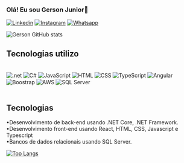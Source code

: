 ### Olá! Eu sou Gerson Junior👋


[![Linkedin](https://img.shields.io/badge/LinkedIn-0077B5?style=for-the-badge&logo=linkedin&logoColor=white)](https://www.linkedin.com/in/gerson-junior-1027a11a2/)
[![Instagram](https://img.shields.io/badge/Instagram-E4405F?style=for-the-badge&logo=instagram&logoColor=white)](https://instagram.com/gersonjrrr)
[![Whatsapp](https://img.shields.io/badge/WhatsApp-25D366?style=for-the-badge&logo=whatsapp&logoColor=white)](https://wa.me/5511963331218?text=Ol%C3%A1%21)


![Gerson GitHub stats](https://github-readme-stats.vercel.app/api?username=GersonJrr&show_icons=true&theme=dark)

## Tecnologias utilizo

<div style="display: inlie_block"><br>
    <img align="center"  alt=".net" src="https://img.shields.io/badge/.NET-5C2D91?style=for-the-badge&logo=.net&logoColor=white">
    <img align="center" alt="C#" src="https://img.shields.io/badge/C%23-239120?style=for-the-badge&logo=c-sharp&logoColor=white">
    <img align="center" alt="JavaScript" src="https://img.shields.io/badge/JavaScript-F7DF1E?style=for-the-badge&logo=javascript&logoColor=black">
    <img align="center" alt="HTML" src="https://img.shields.io/badge/HTML-239120?style=for-the-badge&logo=html5&logoColor=white">
    <img align="center" alt="CSS" src="https://img.shields.io/badge/CSS-239120?&style=for-the-badge&logo=css3&logoColor=white">
    <img align="center" alt="TypeScript" src="https://img.shields.io/badge/TypeScript-007ACC?style=for-the-badge&logo=typescript&logoColor=white">
    <img align="center" alt="Angular" src="https://img.shields.io/badge/Angular-DD0031?style=for-the-badge&logo=angular&logoColor=white">
    <img align="center" alt="Boostrap" src="https://img.shields.io/badge/Bootstrap-563D7C?style=for-the-badge&logo=bootstrap&logoColor=white">
    <img align="center" alt="AWS" src="https://img.shields.io/badge/Amazon_AWS-232F3E?style=for-the-badge&logo=amazon-aws&logoColor=white">
    <img align="center" alt="SQL Server" src="https://img.shields.io/badge/Microsoft_SQL_Server-CC2927?style=for-the-badge&logo=microsoft-sql-server&logoColor=white">
</div>
<br>

## Tecnologias

•Desenvolvimento de back-end usando .NET Core, .NET Framework.
<br>
•Desenvolvimento front-end usando React, HTML, CSS, Javascript e Typescript
<br>
•Bancos de dados relacionais usando SQL Server.

[![Top Langs](https://github-readme-stats.vercel.app/api/top-langs/?username=GersonJrr)](https://github.com/anuraghazra/github-readme-stats)
